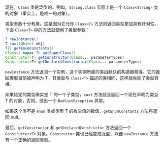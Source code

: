 现在，`Class` 类是泛型的。例如，`String.class` 实际上是一个 `Class<String>` 类的对象（事实上，是唯一的对象）。

类型参数十分有用，这是因为它允许 `Class<T>` 方法的返回类型更加具有针对性。下面 `Class<T>` 中的方法就使用了类型参数：

```java
T newInstance()
T cast(Object obj)
T[] getEnumConstants()
Class<? super T> getSuperClass()
Constructor<T> getConstructor(Class... parameterTypes)
Constructor<T> getDeclaredConstructor(Class... parameterTypes)
```

`newInstance` 方法返回一个实例，这个实例所属的类由默认的构造器获得。它的返回类型目前被声明为 T，其类型与 `Class<T>` 描述的类相同，这样就免除了类型转换。

如果给定的类型确实是 T 的一个子类型，`cast` 方法就会返回一个现在声明为类型 T 的对象，否则，抛出一个 `BadCastException` 异常。

如果这个类不是 `enum` 类或类型 T 的枚举值的数值，`getEnumConstants` 方法将返回 null。

最后，`getConstructor` 和 `getDeclaredConstructor` 方法返回一个 `Constructor<T>` 对象。`Constructor` 类也已经变成泛型，以便 `newInstance` 方法有一个正确的返回类型。